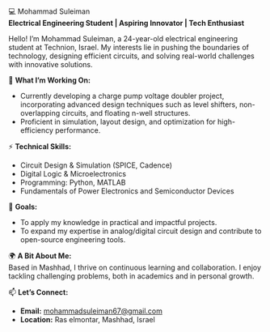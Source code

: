 💻 Mohammad Suleiman  
**Electrical Engineering Student | Aspiring Innovator | Tech Enthusiast**

Hello! I’m Mohammad Suleiman, a 24-year-old electrical engineering student at Technion, Israel. My interests lie in pushing the boundaries of technology, designing efficient circuits, and solving real-world challenges with innovative solutions.

🌟 **What I’m Working On:**  
- Currently developing a charge pump voltage doubler project, incorporating advanced design techniques such as level shifters, non-overlapping circuits, and floating n-well structures.  
- Proficient in simulation, layout design, and optimization for high-efficiency performance.

⚡ **Technical Skills:**  
- Circuit Design & Simulation (SPICE, Cadence)  
- Digital Logic & Microelectronics  
- Programming: Python, MATLAB  
- Fundamentals of Power Electronics and Semiconductor Devices  

🎯 **Goals:**  
- To apply my knowledge in practical and impactful projects.  
- To expand my expertise in analog/digital circuit design and contribute to open-source engineering tools.

🌍 **A Bit About Me:**  
Based in Mashhad, I thrive on continuous learning and collaboration. I enjoy tackling challenging problems, both in academics and in personal growth.

📫 **Let’s Connect:**  
- **Email:** mohammadsuleiman67@gmail.com  
- **Location:** Ras elmontar, Mashhad, Israel  

<!---
mosuleima/mosuleima is a ✨ special ✨ repository because its `README.md` (this file) appears on your GitHub profile.
You can click the Preview link to take a look at your changes.
--->
